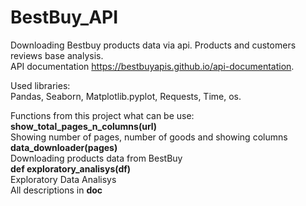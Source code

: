 # BestBuy_API
Downloading Bestbuy products data via api. Products and customers reviews base analysis.<br/>
API documentation https://bestbuyapis.github.io/api-documentation.

Used libraries:<br/> 
Pandas, Seaborn, Matplotlib.pyplot, Requests, Time, os.
    
Functions from this project what can be use:<br/>
**show_total_pages_n_columns(url)**<br/>
Showing number of pages, number of goods and showing columns<br/>
**data_downloader(pages)**<br/>
Downloading products data from BestBuy<br/>
**def exploratory_analisys(df)**<br/>
Exploratory Data Analisys<br/>
All descriptions in __doc__

